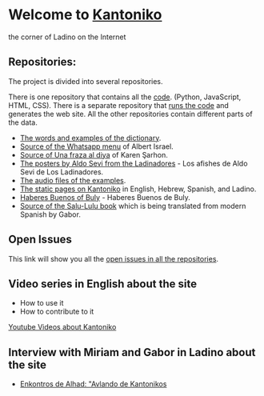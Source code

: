 # Welcome to [Kantoniko](https://kantoniko.com/)

the corner of Ladino on the Internet

## Repositories:

The project is divided into several repositories.

There is one repository that contains all the [code](https://github.com/kantoniko/ladino-diksionaryo-code). (Python, JavaScript, HTML, CSS). There is a separate repository that [runs the code](https://github.com/kantoniko/kantoniko.github.io) and generates the web site.
All the other repositories contain different parts of the data.

* [The words and examples of the dictionary](https://github.com/kantoniko/ladino-diksionaryo-data).
* [Source of the Whatsapp menu](https://github.com/kantoniko/ladino-estamos-whatsapeando) of Albert Israel.
* [Source of Una fraza al diya](https://github.com/kantoniko/ladino-una-fraza-al-diya) of Karen Şarhon.
* [The posters by Aldo Sevi from the Ladinadores](https://github.com/kantoniko/ladino-los-ladinadores) - Los afishes de Aldo Sevi de Los Ladinadores.
* [The audio files of the examples](https://github.com/kantoniko/ladino-diksionaryo-sounds).
* [The static pages on Kantoniko](https://github.com/kantoniko/ladino-pages) in English, Hebrew, Spanish, and Ladino.
* [Haberes Buenos of Buly](https://github.com/kantoniko/haberes-buenos-de-buly) - Haberes Buenos de Buly.
* [Source of the Salu-Lulu book](https://github.com/kantoniko/ladino-salu-lulu) which is being translated from modern Spanish by Gabor.

## Open Issues

This link will show you all the [open issues in all the repositories](https://github.com/search?q=org%3Akantoniko+state%3Aopen&type=Issues).

## Video series in English about the site

* How to use it
* How to contribute to it

[Youtube Videos about Kantoniko](https://www.youtube.com/playlist?list=PLw7UYp3N0eUYt8ARGB4DbNffB4MPROFDY)

## Interview with Miriam and Gabor in Ladino about the site

* [Enkontros de Alhad: "Avlando de Kantonikos](https://www.youtube.com/watch?v=B8BeC922reo)
